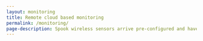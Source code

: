 ```yaml
---
layout: monitoring
title: Remote cloud based monitoring
permalink: /monitoring/
page-description: Spook wireless sensors arrive pre-configured and have on-board on/off switches making installation extremely easy. Just switch on the kit and access the secure user dashboards via OmniWatch from any internet enabled device.
---
```


